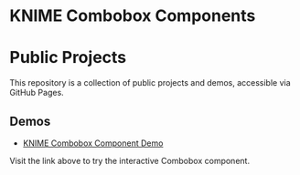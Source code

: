 # KNIME Combobox Components

# Public Projects

This repository is a collection of public projects and demos, accessible via GitHub Pages.

## Demos

- [KNIME Combobox Component Demo](KNIME/Combobox/index.html)

Visit the link above to try the interactive Combobox component.